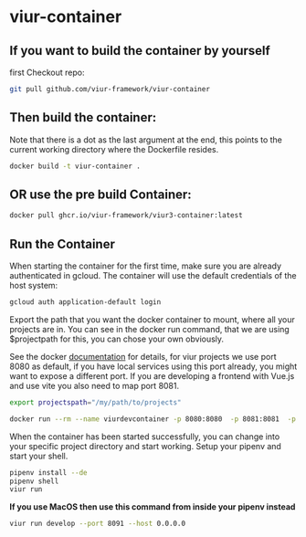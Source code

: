 # viur-container

## If you want to build the container by yourself

first Checkout repo:
```sh
git pull github.com/viur-framework/viur-container
```

## Then build the container:
Note that there is a dot as the last argument at the end, this points to the current working directory where the Dockerfile resides.
```sh
docker build -t viur-container .
```

## OR use the pre build Container:
```sh
docker pull ghcr.io/viur-framework/viur3-container:latest
```
## Run the Container
When starting the container for the first time, make sure you are already authenticated in gcloud. The container will use the default credentials of the host system: 
```sh
gcloud auth application-default login
```
Export the path that you want the docker container to mount, where all your projects are in. You can see in the docker run command, that we are using $projectpath for this, you can chose your own obviously.

See the docker [documentation](https://docs.docker.com/config/containers/container-networking/) for details, for viur projects we use port 8080 as default, if you have local services using this port already, you might want to expose a different port. If you are developing a frontend with Vue.js and use vite you also need to map port 8081.

```sh
export projectspath="/my/path/to/projects"

docker run --rm --name viurdevcontainer -p 8080:8080  -p 8081:8081  -p 8090:8090 -p 8091:8091 -p 8092:8092 -p 27017:27017 -p 27018:27018 -v $projectspath:/projects -v $HOME/.config/gcloud:/root/.config/gcloud -ti viur-container:latest
```
When the container has been started successfully, you can change into your specific project directory and start working.
Setup your pipenv and start your shell.
```sh
pipenv install --de
pipenv shell
viur run
```

**If you use MacOS then use this command from inside your pipenv instead**
```sh
viur run develop --port 8091 --host 0.0.0.0
```
